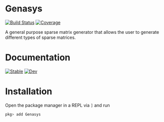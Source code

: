 # Genasys

[![Build Status](https://github.com/pratikvn/Genasys.jl/actions/workflows/CI.yml/badge.svg?branch=main)](https://github.com/pratikvn/Genasys.jl/actions/workflows/CI.yml?query=branch%3Amain)
[![Coverage](https://codecov.io/gh/pratikvn/Genasys.jl/branch/main/graph/badge.svg)](https://codecov.io/gh/pratikvn/Genasys.jl)

A general purpose sparse matrix generator that allows the user to generate different types of sparse matrices.

# Documentation

[![Stable](https://img.shields.io/badge/docs-stable-blue.svg)](https://pratikvn.github.io/Genasys.jl/stable/)
[![Dev](https://img.shields.io/badge/docs-dev-blue.svg)](https://pratikvn.github.io/Genasys.jl/dev/)

# Installation

Open the package manager in a REPL via `]` and run

``` julia
pkg> add Genasys
```
